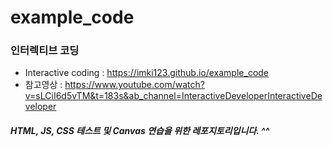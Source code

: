# example_code

### 인터렉티브 코딩
- Interactive coding : https://imki123.github.io/example_code
- 참고영상 : https://www.youtube.com/watch?v=sLCiI6d5vTM&t=183s&ab_channel=InteractiveDeveloperInteractiveDeveloper

##### HTML, JS, CSS 테스트 및 Canvas 연습을 위한 레포지토리입니다. ^^
